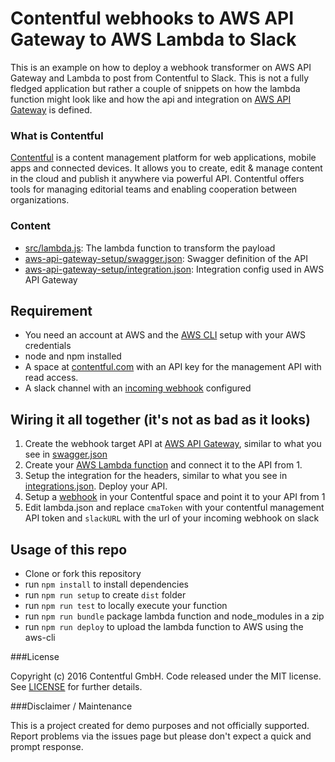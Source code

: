# Contentful webhooks to AWS API Gateway to AWS Lambda to Slack

This is an example on how to deploy a webhook transformer on AWS API Gateway and Lambda to post from Contentful to Slack. This is not a fully fledged application but rather a couple of snippets on how the lambda function might look like and how the api and integration on [AWS API Gateway][3] is defined.

### What is Contentful
[Contentful][1] is a content management platform for web applications, mobile apps and connected devices. It allows you to create, edit & manage content in the cloud and publish it anywhere via powerful API. Contentful offers tools for managing editorial teams and enabling cooperation between organizations.

### Content
- [src/lambda.js](src/lambda.js): The lambda function to transform the payload
- [aws-api-gateway-setup/swagger.json][6]: Swagger definition of the API
- [aws-api-gateway-setup/integration.json][5]: Integration config used in AWS API Gateway

## Requirement
- You need an account at AWS and the [AWS CLI](https://aws.amazon.com/cli/) setup with your AWS credentials
- node and npm installed
- A space at [contentful.com](http://contentful.com) with an API key for the management API with read access.
- A slack channel with an [incoming webhook](https://api.slack.com/incoming-webhooks) configured

## Wiring it all together (it's not as bad as it looks)
1. Create the webhook target API at [AWS API Gateway][3], similar to what you see in [swagger.json][6]
2. Create your [AWS Lambda function][4] and connect it to the API from 1.
3. Setup the integration for the headers, similar to what you see in [integrations.json][5]. Deploy your API.
4. Setup a [webhook](https://www.contentful.com/developers/docs/concepts/webhooks/) in your Contentful space and point it to your API from 1
5. Edit lambda.json and replace `cmaToken` with your contentful management API token and `slackURL` with the url of your incoming webhook on slack

## Usage of this repo
- Clone or fork this repository
- run `npm install` to install dependencies
- run `npm run setup` to create `dist` folder
- run `npm run test` to locally execute your function
- run `npm run bundle` package lambda function and node_modules in a zip
- run `npm run deploy` to upload the lambda function to AWS using the aws-cli

###License

Copyright (c) 2016 Contentful GmbH. Code released under the MIT license. See [LICENSE][2] for further details.
 
###Disclaimer / Maintenance

This is a project created for demo purposes and not officially supported. Report problems via the issues page but please don't expect a quick and prompt response.

 [1]: https://www.contentful.com
 [2]: LICENSE
 [3]: https://aws.amazon.com/api-gateway/
 [4]: http://docs.aws.amazon.com/lambda/latest/dg/welcome.html
 [5]: ./aws-api-gateway-setup/integration.json
 [6]: ./aws-api-gateway-setup/swagger.json
